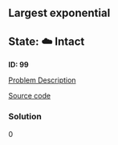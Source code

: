 ## Largest exponential

## State: :cloud: **Intact**

**ID: 99**

[Problem Description](https://projecteuler.net/problem=99)

[Source code](main.cpp)

### Solution
0